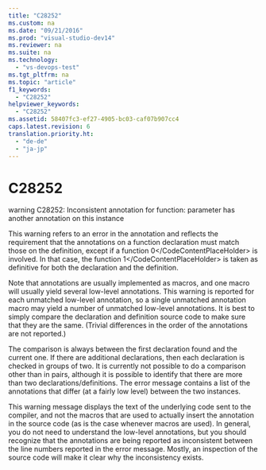 ```yaml
---
title: "C28252"
ms.custom: na
ms.date: "09/21/2016"
ms.prod: "visual-studio-dev14"
ms.reviewer: na
ms.suite: na
ms.technology: 
  - "vs-devops-test"
ms.tgt_pltfrm: na
ms.topic: "article"
f1_keywords: 
  - "C28252"
helpviewer_keywords: 
  - "C28252"
ms.assetid: 58407fc3-ef27-4905-bc03-caf07b907cc4
caps.latest.revision: 6
translation.priority.ht: 
  - "de-de"
  - "ja-jp"
---
```

# C28252
warning C28252: Inconsistent annotation for function: parameter has another annotation on this instance  
  
 This warning refers to an error in the annotation and reflects the requirement that the annotations on a function declaration must match those on the definition, except if a function <CodeContentPlaceHolder>0\</CodeContentPlaceHolder> is involved. In that case, the function <CodeContentPlaceHolder>1\</CodeContentPlaceHolder> is taken as definitive for both the declaration and the definition.  
  
 Note that annotations are usually implemented as macros, and one macro will usually yield several low-level annotations. This warning is reported for each unmatched low-level annotation, so a single unmatched annotation macro may yield a number of unmatched low-level annotations. It is best to simply compare the declaration and definition source code to make sure that they are the same. (Trivial differences in the order of the annotations are not reported.)  
  
 The comparison is always between the first declaration found and the current one. If there are additional declarations, then each declaration is checked in groups of two. It is currently not possible to do a comparison other than in pairs, although it is possible to identify that there are more than two declarations/definitions.  The error message contains a list of the annotations that differ (at a fairly low level) between the two instances.  
  
 This warning message displays the text of the underlying code sent to the compiler, and not the macros that are used to actually insert the annotation in the source code (as is the case whenever macros are used). In general, you do not need to understand the low-level annotations, but you should recognize that the annotations are being reported as inconsistent between the line numbers reported in the error message. Mostly, an inspection of the source code will make it clear why the inconsistency exists.